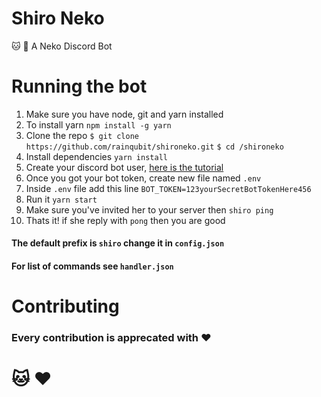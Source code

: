 # Shiro Neko
:cat: :robot:  A Neko Discord Bot

# Running the bot

1. Make sure you have node, git and yarn installed
2. To install yarn
 `npm install -g yarn`
3. Clone the repo
`$ git clone    https://github.com/rainqubit/shironeko.git`
`$ cd /shironeko`
4. Install dependencies
`yarn install`
5. Create your discord bot user, [here is the tutorial](https://anidiots.guide/getting-started/getting-started-long-version)
6. Once you got your bot token, create new file named `.env`
7. Inside `.env` file add this line
`BOT_TOKEN=123yourSecretBotTokenHere456`
8. Run it 
`yarn start`
9. Make sure you've invited her to your server then
`shiro ping`
10. Thats it! if she reply with `pong` then you are good

#### The default prefix is `shiro` change it in `config.json`
#### For list of commands see `handler.json`  

# Contributing
### Every contribution is apprecated with :heart:

# :cat: :heart:


